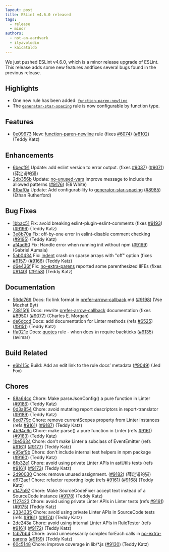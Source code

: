 ```yaml
---
layout: post
title: ESLint v4.6.0 released
tags:
  - release
  - minor
authors:
  - not-an-aardvark
  - ilyavolodin
  - kaicataldo
---
```


We just pushed ESLint v4.6.0, which is a minor release upgrade of ESLint. This release adds some new features andfixes several bugs found in the previous release.


## Highlights

* One new rule has been added: [`function-paren-newline`](/docs/rules/function-paren-newline)
* The [`generator-star-spacing`](/docs/rules/generator-star-spacing) rule is now configurable by function type.

## Features


* [0e09973](https://github.com/eslint/eslint/commit/0e09973) New: [function-paren-newline](/docs/rules/function-paren-newline) rule (fixes [#6074](https://github.com/eslint/eslint/issues/6074)) ([#8102](https://github.com/eslint/eslint/issues/8102)) (Teddy Katz)




## Enhancements


* [6becf91](https://github.com/eslint/eslint/commit/6becf91) Update: add eslint version to error output. (fixes [#9037](https://github.com/eslint/eslint/issues/9037)) ([#9071](https://github.com/eslint/eslint/issues/9071)) (薛定谔的猫)
* [2db356b](https://github.com/eslint/eslint/commit/2db356b) Update: [no-unused-vars](/docs/rules/no-unused-vars) Improve message to include the allowed patterns ([#9176](https://github.com/eslint/eslint/issues/9176)) (Eli White)
* [8fbaf0a](https://github.com/eslint/eslint/commit/8fbaf0a) Update: Add configurability to [generator-star-spacing](/docs/rules/generator-star-spacing) ([#8985](https://github.com/eslint/eslint/issues/8985)) (Ethan Rutherford)




## Bug Fixes


* [1bbac51](https://github.com/eslint/eslint/commit/1bbac51) Fix: avoid breaking eslint-plugin-eslint-comments (fixes [#9193](https://github.com/eslint/eslint/issues/9193)) ([#9196](https://github.com/eslint/eslint/issues/9196)) (Teddy Katz)
* [3e8b70a](https://github.com/eslint/eslint/commit/3e8b70a) Fix: off-by-one error in eslint-disable comment checking ([#9195](https://github.com/eslint/eslint/issues/9195)) (Teddy Katz)
* [af4ad60](https://github.com/eslint/eslint/commit/af4ad60) Fix: Handle error when running init without npm ([#9169](https://github.com/eslint/eslint/issues/9169)) (Gabriel Aumala)
* [5ab0434](https://github.com/eslint/eslint/commit/5ab0434) Fix: [indent](/docs/rules/indent) crash on sparse arrays with "off" option (fixes [#9157](https://github.com/eslint/eslint/issues/9157)) ([#9166](https://github.com/eslint/eslint/issues/9166)) (Teddy Katz)
* [d6e436f](https://github.com/eslint/eslint/commit/d6e436f) Fix: [no-extra-parens](/docs/rules/no-extra-parens) reported some parenthesized IIFEs (fixes [#9140](https://github.com/eslint/eslint/issues/9140)) ([#9158](https://github.com/eslint/eslint/issues/9158)) (Teddy Katz)




## Documentation


* [56dd769](https://github.com/eslint/eslint/commit/56dd769) Docs: fix link format in [prefer-arrow-callback](/docs/rules/prefer-arrow-callback).md ([#9198](https://github.com/eslint/eslint/issues/9198)) (Vse Mozhet Byt)
* [73815f6](https://github.com/eslint/eslint/commit/73815f6) Docs: rewrite [prefer-arrow-callback](/docs/rules/prefer-arrow-callback) documentation (fixes [#8950](https://github.com/eslint/eslint/issues/8950)) ([#9077](https://github.com/eslint/eslint/issues/9077)) (Charles E. Morgan)
* [de6dccd](https://github.com/eslint/eslint/commit/de6dccd) Docs: add documentation for Linter methods (refs [#6525](https://github.com/eslint/eslint/issues/6525)) ([#9151](https://github.com/eslint/eslint/issues/9151)) (Teddy Katz)
* [ffa021e](https://github.com/eslint/eslint/commit/ffa021e) Docs: [quotes](/docs/rules/quotes) rule - when does \n require backticks ([#9135](https://github.com/eslint/eslint/issues/9135)) (avimar)






## Build Related


* [e6b115c](https://github.com/eslint/eslint/commit/e6b115c) Build: Add an edit link to the rule docs’ metadata ([#9049](https://github.com/eslint/eslint/issues/9049)) (Jed Fox)




## Chores


* [88a64cc](https://github.com/eslint/eslint/commit/88a64cc) Chore: Make parseJsonConfig() a pure function in Linter ([#9186](https://github.com/eslint/eslint/issues/9186)) (Teddy Katz)
* [0d3a854](https://github.com/eslint/eslint/commit/0d3a854) Chore: avoid mutating report descriptors in report-translator ([#9189](https://github.com/eslint/eslint/issues/9189)) (Teddy Katz)
* [8ed779c](https://github.com/eslint/eslint/commit/8ed779c) Chore: remove currentScopes property from Linter instances (refs [#9161](https://github.com/eslint/eslint/issues/9161)) ([#9187](https://github.com/eslint/eslint/issues/9187)) (Teddy Katz)
* [4b94c6c](https://github.com/eslint/eslint/commit/4b94c6c) Chore: make parse() a pure function in Linter (refs [#9161](https://github.com/eslint/eslint/issues/9161)) ([#9183](https://github.com/eslint/eslint/issues/9183)) (Teddy Katz)
* [1be5634](https://github.com/eslint/eslint/commit/1be5634) Chore: don't make Linter a subclass of EventEmitter (refs [#9161](https://github.com/eslint/eslint/issues/9161)) ([#9177](https://github.com/eslint/eslint/issues/9177)) (Teddy Katz)
* [e95af9b](https://github.com/eslint/eslint/commit/e95af9b) Chore: don't include internal test helpers in npm package ([#9160](https://github.com/eslint/eslint/issues/9160)) (Teddy Katz)
* [6fb32e1](https://github.com/eslint/eslint/commit/6fb32e1) Chore: avoid using private Linter APIs in astUtils tests (refs [#9161](https://github.com/eslint/eslint/issues/9161)) ([#9173](https://github.com/eslint/eslint/issues/9173)) (Teddy Katz)
* [2d90030](https://github.com/eslint/eslint/commit/2d90030) Chore: remove unused assignment. ([#9182](https://github.com/eslint/eslint/issues/9182)) (薛定谔的猫)
* [d672aef](https://github.com/eslint/eslint/commit/d672aef) Chore: refactor reporting logic (refs [#9161](https://github.com/eslint/eslint/issues/9161)) ([#9168](https://github.com/eslint/eslint/issues/9168)) (Teddy Katz)
* [c147b97](https://github.com/eslint/eslint/commit/c147b97) Chore: Make SourceCodeFixer accept text instead of a SourceCode instance ([#9178](https://github.com/eslint/eslint/issues/9178)) (Teddy Katz)
* [f127423](https://github.com/eslint/eslint/commit/f127423) Chore: avoid using private Linter APIs in Linter tests (refs [#9161](https://github.com/eslint/eslint/issues/9161)) ([#9175](https://github.com/eslint/eslint/issues/9175)) (Teddy Katz)
* [2334335](https://github.com/eslint/eslint/commit/2334335) Chore: avoid using private Linter APIs in SourceCode tests (refs [#9161](https://github.com/eslint/eslint/issues/9161)) ([#9174](https://github.com/eslint/eslint/issues/9174)) (Teddy Katz)
* [2dc243a](https://github.com/eslint/eslint/commit/2dc243a) Chore: avoid using internal Linter APIs in RuleTester (refs [#9161](https://github.com/eslint/eslint/issues/9161)) ([#9172](https://github.com/eslint/eslint/issues/9172)) (Teddy Katz)
* [fcb7bb4](https://github.com/eslint/eslint/commit/fcb7bb4) Chore: avoid unnecessarily complex forEach calls in [no-extra-parens](/docs/rules/no-extra-parens) ([#9159](https://github.com/eslint/eslint/issues/9159)) (Teddy Katz)
* [60c5148](https://github.com/eslint/eslint/commit/60c5148) Chore: improve coverage in lib/*.js ([#9130](https://github.com/eslint/eslint/issues/9130)) (Teddy Katz)

